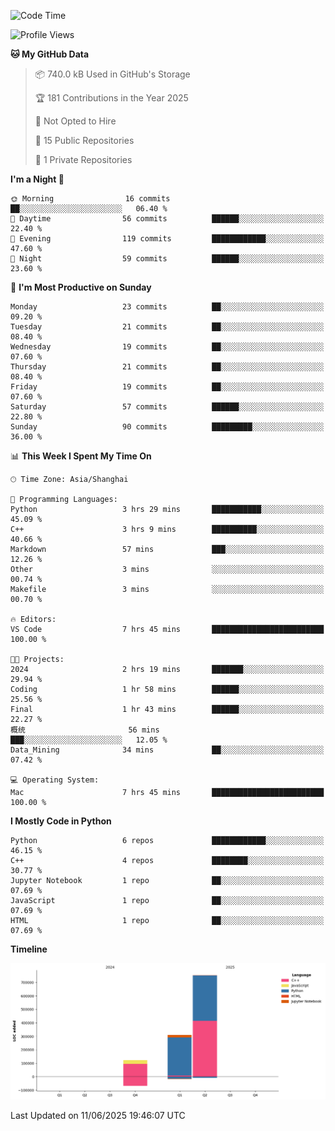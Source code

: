 <!--START_SECTION:waka-->
![Code Time](http://img.shields.io/badge/Code%20Time-292%20hrs%2017%20mins-blue)

![Profile Views](http://img.shields.io/badge/Profile%20Views-1-blue)

**🐱 My GitHub Data** 

> 📦 740.0 kB Used in GitHub's Storage 
 > 
> 🏆 181 Contributions in the Year 2025
 > 
> 🚫 Not Opted to Hire
 > 
> 📜 15 Public Repositories 
 > 
> 🔑 1 Private Repositories 
 > 
**I'm a Night 🦉** 

```text
🌞 Morning                16 commits          ██░░░░░░░░░░░░░░░░░░░░░░░   06.40 % 
🌆 Daytime                56 commits          ██████░░░░░░░░░░░░░░░░░░░   22.40 % 
🌃 Evening                119 commits         ████████████░░░░░░░░░░░░░   47.60 % 
🌙 Night                  59 commits          ██████░░░░░░░░░░░░░░░░░░░   23.60 % 
```
📅 **I'm Most Productive on Sunday** 

```text
Monday                   23 commits          ██░░░░░░░░░░░░░░░░░░░░░░░   09.20 % 
Tuesday                  21 commits          ██░░░░░░░░░░░░░░░░░░░░░░░   08.40 % 
Wednesday                19 commits          ██░░░░░░░░░░░░░░░░░░░░░░░   07.60 % 
Thursday                 21 commits          ██░░░░░░░░░░░░░░░░░░░░░░░   08.40 % 
Friday                   19 commits          ██░░░░░░░░░░░░░░░░░░░░░░░   07.60 % 
Saturday                 57 commits          ██████░░░░░░░░░░░░░░░░░░░   22.80 % 
Sunday                   90 commits          █████████░░░░░░░░░░░░░░░░   36.00 % 
```


📊 **This Week I Spent My Time On** 

```text
🕑︎ Time Zone: Asia/Shanghai

💬 Programming Languages: 
Python                   3 hrs 29 mins       ███████████░░░░░░░░░░░░░░   45.09 % 
C++                      3 hrs 9 mins        ██████████░░░░░░░░░░░░░░░   40.66 % 
Markdown                 57 mins             ███░░░░░░░░░░░░░░░░░░░░░░   12.26 % 
Other                    3 mins              ░░░░░░░░░░░░░░░░░░░░░░░░░   00.74 % 
Makefile                 3 mins              ░░░░░░░░░░░░░░░░░░░░░░░░░   00.70 % 

🔥 Editors: 
VS Code                  7 hrs 45 mins       █████████████████████████   100.00 % 

🐱‍💻 Projects: 
2024                     2 hrs 19 mins       ███████░░░░░░░░░░░░░░░░░░   29.94 % 
Coding                   1 hr 58 mins        ██████░░░░░░░░░░░░░░░░░░░   25.56 % 
Final                    1 hr 43 mins        ██████░░░░░░░░░░░░░░░░░░░   22.27 % 
概统                       56 mins             ███░░░░░░░░░░░░░░░░░░░░░░   12.05 % 
Data_Mining              34 mins             ██░░░░░░░░░░░░░░░░░░░░░░░   07.42 % 

💻 Operating System: 
Mac                      7 hrs 45 mins       █████████████████████████   100.00 % 
```

**I Mostly Code in Python** 

```text
Python                   6 repos             ████████████░░░░░░░░░░░░░   46.15 % 
C++                      4 repos             ████████░░░░░░░░░░░░░░░░░   30.77 % 
Jupyter Notebook         1 repo              ██░░░░░░░░░░░░░░░░░░░░░░░   07.69 % 
JavaScript               1 repo              ██░░░░░░░░░░░░░░░░░░░░░░░   07.69 % 
HTML                     1 repo              ██░░░░░░░░░░░░░░░░░░░░░░░   07.69 % 
```



**Timeline**

![Lines of Code chart](https://raw.githubusercontent.com/LorenzLorentz/LorenzLorentz/main/assets/bar_graph.png)


 Last Updated on 11/06/2025 19:46:07 UTC
<!--END_SECTION:waka-->